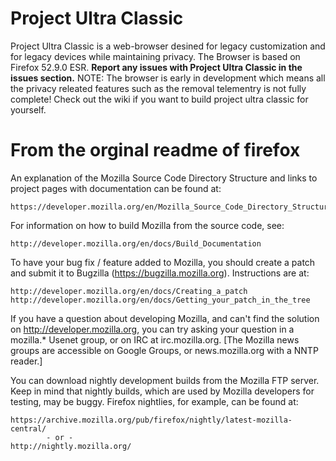 # Project Ultra Classic
Project Ultra Classic is a web-browser desined for legacy customization and for legacy devices while maintaining privacy.
The Browser is based on Firefox 52.9.0 ESR.
**Report any issues with Project Ultra Classic in the issues section.**
NOTE: The browser is early in development which means all the privacy releated features such as the removal telementry is not fully complete!
Check out the wiki if you want to build project ultra classic for yourself.
# From the orginal readme of firefox

An explanation of the Mozilla Source Code Directory Structure and links to
project pages with documentation can be found at:

    https://developer.mozilla.org/en/Mozilla_Source_Code_Directory_Structure

For information on how to build Mozilla from the source code, see:

    http://developer.mozilla.org/en/docs/Build_Documentation

To have your bug fix / feature added to Mozilla, you should create a patch and
submit it to Bugzilla (https://bugzilla.mozilla.org). Instructions are at:

    http://developer.mozilla.org/en/docs/Creating_a_patch
    http://developer.mozilla.org/en/docs/Getting_your_patch_in_the_tree

If you have a question about developing Mozilla, and can't find the solution
on http://developer.mozilla.org, you can try asking your question in a
mozilla.* Usenet group, or on IRC at irc.mozilla.org. [The Mozilla news groups
are accessible on Google Groups, or news.mozilla.org with a NNTP reader.]

You can download nightly development builds from the Mozilla FTP server.
Keep in mind that nightly builds, which are used by Mozilla developers for
testing, may be buggy. Firefox nightlies, for example, can be found at:

    https://archive.mozilla.org/pub/firefox/nightly/latest-mozilla-central/
            - or -
    http://nightly.mozilla.org/
